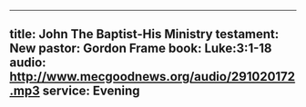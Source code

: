 ---
title: John The Baptist-His Ministry
testament: New
pastor: Gordon Frame
book: Luke:3:1-18
audio: http://www.mecgoodnews.org/audio/291020172.mp3
service: Evening
----
